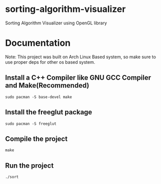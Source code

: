 # sorting-algorithm-visualizer
Sorting Algorithm Visualizer using OpenGL library

# Documentation

Note: This project was built on Arch Linux Based system, so make sure to use proper deps for other os based system.
## Install a C++ Compiler like GNU GCC Compiler and Make(Recommended)
```shell
sudo pacman -S base-devel make
```
## Install the freeglut package
```shell
sudo pacman -S freeglut
```
## Compile the project
```shell
make
```

## Run the project
```shell
./sort
```